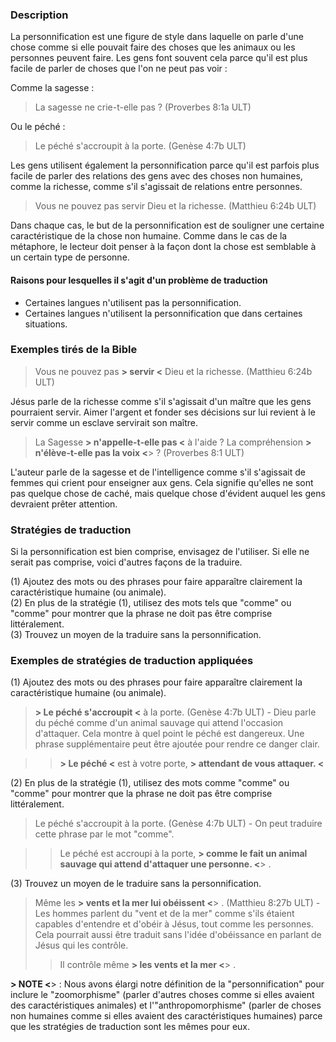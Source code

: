 ### Description

La personnification est une figure de style dans laquelle on parle d'une chose comme si elle pouvait faire des choses que les animaux ou les personnes peuvent faire. Les gens font souvent cela parce qu'il est plus facile de parler de choses que l'on ne peut pas voir :

Comme la sagesse :
> La sagesse ne crie-t-elle pas ? (Proverbes 8:1a ULT)

Ou le péché :
> Le péché s'accroupit à la porte. (Genèse 4:7b ULT)

Les gens utilisent également la personnification parce qu'il est parfois plus facile de parler des relations des gens avec des choses non humaines, comme la richesse, comme s'il s'agissait de relations entre personnes.

> Vous ne pouvez pas servir Dieu et la richesse. (Matthieu 6:24b ULT)

Dans chaque cas, le but de la personnification est de souligner une certaine caractéristique de la chose non humaine. Comme dans le cas de la métaphore, le lecteur doit penser à la façon dont la chose est semblable à un certain type de personne.

#### Raisons pour lesquelles il s'agit d'un problème de traduction

* Certaines langues n'utilisent pas la personnification.
* Certaines langues n'utilisent la personnification que dans certaines situations.

### Exemples tirés de la Bible

> Vous ne pouvez pas **> servir <** Dieu et la richesse. (Matthieu 6:24b ULT)

Jésus parle de la richesse comme s'il s'agissait d'un maître que les gens pourraient servir. Aimer l'argent et fonder ses décisions sur lui revient à le servir comme un esclave servirait son maître.

> La Sagesse **> n'appelle-t-elle pas <** à l'aide ? La compréhension **> n'élève-t-elle pas la voix <**> ? (Proverbes 8:1 ULT)

L'auteur parle de la sagesse et de l'intelligence comme s'il s'agissait de femmes qui crient pour enseigner aux gens. Cela signifie qu'elles ne sont pas quelque chose de caché, mais quelque chose d'évident auquel les gens devraient prêter attention.

### Stratégies de traduction

Si la personnification est bien comprise, envisagez de l'utiliser. Si elle ne serait pas comprise, voici d'autres façons de la traduire.

(1) Ajoutez des mots ou des phrases pour faire apparaître clairement la caractéristique humaine (ou animale).<br>
(2) En plus de la stratégie (1), utilisez des mots tels que "comme" ou "comme" pour montrer que la phrase ne doit pas être comprise littéralement.<br>
(3) Trouvez un moyen de la traduire sans la personnification.

### Exemples de stratégies de traduction appliquées

(1) Ajoutez des mots ou des phrases pour faire apparaître clairement la caractéristique humaine (ou animale).

> **> Le péché s'accroupit <** à la porte. (Genèse 4:7b ULT) - Dieu parle du péché comme d'un animal sauvage qui attend l'occasion d'attaquer. Cela montre à quel point le péché est dangereux. Une phrase supplémentaire peut être ajoutée pour rendre ce danger clair.

> > **> Le péché <** est à votre porte, **> attendant de vous attaquer. <**

(2) En plus de la stratégie (1), utilisez des mots comme "comme" ou "comme" pour montrer que la phrase ne doit pas être comprise littéralement.

> Le péché s'accroupit à la porte. (Genèse 4:7b ULT) - On peut traduire cette phrase par le mot "comme".

> > Le péché est accroupi à la porte, **> comme le fait un animal sauvage qui attend d'attaquer une personne. <**> .

(3) Trouvez un moyen de le traduire sans la personnification.

> Même les **> vents et la mer lui obéissent <**> . (Matthieu 8:27b ULT) - Les hommes parlent du "vent et de la mer" comme s'ils étaient capables d'entendre et d'obéir à Jésus, tout comme les personnes. Cela pourrait aussi être traduit sans l'idée d'obéissance en parlant de Jésus qui les contrôle.
> > Il contrôle même **> les vents et la mer <**> .

**> NOTE <**> : Nous avons élargi notre définition de la "personnification" pour inclure le "zoomorphisme" (parler d'autres choses comme si elles avaient des caractéristiques animales) et l'"anthropomorphisme" (parler de choses non humaines comme si elles avaient des caractéristiques humaines) parce que les stratégies de traduction sont les mêmes pour eux.
